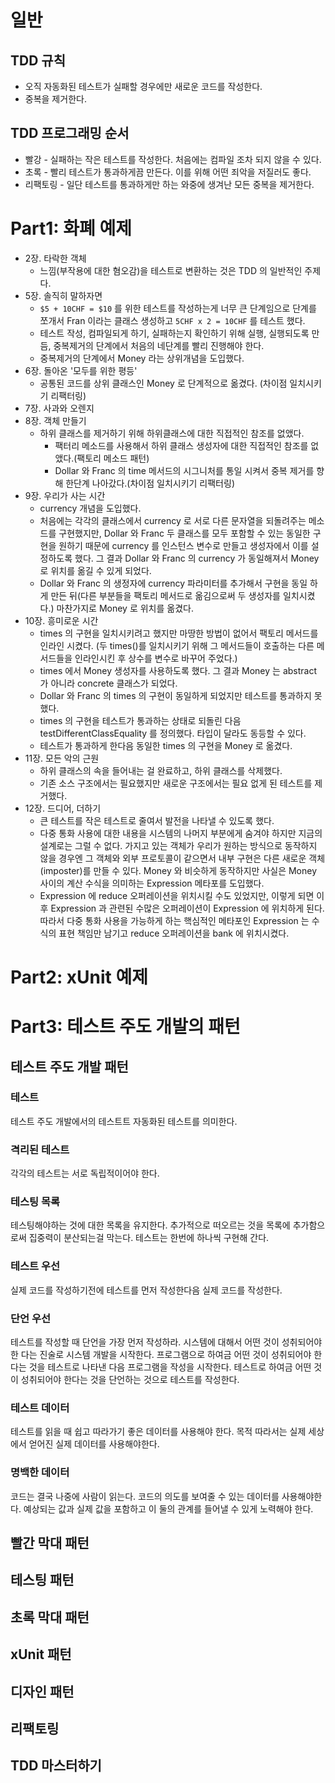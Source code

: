 
# 일반
## TDD 규칙
- 오직 자동화된 테스트가 실패할 경우에만 새로운 코드를 작성한다.
- 중복을 제거한다.
## TDD 프로그래밍 순서
- 빨강 - 실패하는 작은 테스트를 작성한다. 처음에는 컴파일 조차 되지 않을 수 있다.
- 초록 - 빨리 테스트가 통과하게끔 만든다. 이를 위해 어떤 죄악을 저질러도 좋다.
- 리팩토링 - 일단 테스트를 통과하게만 하는 와중에 생겨난 모든 중복을 제거한다.

# Part1: 화폐 예제
- 2장. 타락한 객체
  - 느낌(부작용에 대한 혐오감)을 테스트로 변환하는 것은 TDD 의 일반적인 주제다.
- 5장. 솔직히 말하자면
  - `$5 + 10CHF = $10` 를 위한 테스트를 작성하는게 너무 큰 단계임으로 단계를 쪼개서 Fran 이라는 클래스 생성하고 `5CHF x 2 = 10CHF` 를 테스트 했다.
  - 테스트 작성, 컴파일되게 하기, 실패하는지 확인하기 위해 실행, 실행되도록 만듬, 중복제거의 단계에서 처음의 네단계를 빨리 진행해야 한다.
  - 중복제거의 단계에서 Money 라는 상위개념을 도입했다.
- 6장. 돌아온 '모두를 위한 평등' 
  - 공통된 코드를 상위 클래스인 Money 로 단계적으로 옮겼다. (차이점 일치시키기 리팩터링)
- 7장. 사과와 오렌지
- 8장. 객체 만들기
  - 하위 클래스를 제거하기 위해 하위클래스에 대한 직접적인 참조를 없앴다.
    - 팩터리 메소드를 사용해서 하위 클래스 생성자에 대한 직접적인 참조를 없앴다.(팩토리 메소드 패턴)
    - Dollar 와 Franc 의 time 메서드의 시그니처를 통일 시켜서 중복 제거를 향해 한단계 나아갔다.(차이점 일치시키기 리팩터링)
- 9장. 우리가 사는 시간
  - currency 개념을 도입했다.
  - 처음에는 각각의 클래스에서 currency 로 서로 다른 문자열을 되돌려주는 메소드를 구현했지만, 
    Dollar 와 Franc 두 클래스를 모두 포함할 수 있는 동일한 구현을 원하기 때문에 currency 를 인스턴스 변수로 만들고 생성자에서 이를 설정하도록 했다.
    그 결과 Dollar 와 Franc 의 currency 가 동일해져서 Money 로 위치를 옮길 수 있게 되었다.
  - Dollar 와 Franc 의 생정자에 currency 파라미터를 추가해서 구현을 동일 하게 만든 뒤(다른 부분들을 팩토리 메서드로 옮김으로써 두 생성자를 일치시켰다.) 마찬가지로 Money 로 위치를 옮겼다.
- 10장. 흥미로운 시간
  - times 의 구현을 일치시키려고 했지만 마땅한 방법이 없어서 팩토리 메서드를 인라인 시켰다.
    (두 times()를 일치시키기 위해 그 메서드들이 호출하는 다른 메서드들을 인라인시킨 후 상수를 변수로 바꾸어 주었다.)
  - times 에서 Money 생성자를 사용하도록 했다. 그 결과 Money 는 abstract 가 아니라 concrete 클래스가 되었다.
  - Dollar 와 Franc 의 times 의 구현이 동일하게 되었지만 테스트를 통과하지 못했다.
  - times 의 구현을 테스트가 통과하는 상태로 되돌린 다음 testDifferentClassEquality 를 정의했다. 타입이 달라도 동등할 수 있다.
  - 테스트가 통과하게 한다음 동일한 times 의 구현을 Money 로 옮겼다.
- 11장. 모든 악의 근원
  - 하위 클래스의 속을 들어내는 걸 완료하고, 하위 클래스를 삭제했다.
  - 기존 소스 구조에서는 필요했지만 새로운 구조에서는 필요 없게 된 테스트를 제거했다.
- 12장. 드디어, 더하기
  - 큰 테스트를 작은 테스트로 줄여서 발전을 나타낼 수 있도록 했다.
  - 다중 통화 사용에 대한 내용을 시스템의 나머지 부분에게 숨겨야 하지만 지금의 설계로는 그럴 수 없다. 
    가지고 있는 객체가 우리가 원하는 방식으로 동작하지 않을 경우엔 그 객체와 외부 프로토콜이 같으면서 내부 구현은 다른 새로운 객체(imposter)를 만들 수 있다.
    Money 와 비슷하게 동작하지만 사실은 Money 사이의 계산 수식을 의미하는 Expression 메타포를 도입했다.
  - Expression 에 reduce 오퍼레이션을 위치시킬 수도 있었지만, 이렇게 되면 이후 Expression 과 관련된 수많은 오퍼레이션이 Expression 에 위치하게 된다.
    따라서 다중 통화 사용을 가능하게 하는 핵심적인 메타포인 Expression 는 수식의 표현 책임만 남기고 reduce 오퍼레이션을 bank 에 위치시켰다.

# Part2: xUnit 예제


# Part3: 테스트 주도 개발의 패턴
## 테스트 주도 개발 패턴
### 테스트
테스트 주도 개발에서의 테스트트 자동화된 테스트를 의미한다.
### 격리된 테스트
각각의 테스트는 서로 독립적이어야 한다.

### 테스팅 목록
테스팅해야하는 것에 대한 목록을 유지한다.
추가적으로 떠오르는 것을 목록에 추가함으로써 집중력이 분산되는걸 막는다.
테스트는 한번에 하나씩 구현해 간다.

### 테스트 우선
실제 코드를 작성하기전에 테스트를 먼저 작성한다음 실제 코드를 작성한다.

### 단언 우선
테스트를 작성할 때 단언을 가장 먼저 작성하라.
시스템에 대해서 어떤 것이 성취되어야한 다는 진술로 시스템 개발을 시작한다.
프로그램으로 하여금 어떤 것이 성취되어야 한다는 것을 테스트로 나타낸 다음 프로그램을 작성을 시작한다.
테스트로 하여금 어떤 것이 성취되어야 한다는 것을 단언하는 것으로 테스트를 작성한다.

### 테스트 데이터
테스트를 읽을 때 쉽고 따라가기 좋은 데이터를 사용해야 한다.
목적 따라서는 실제 세상에서 얻어진 실제 데이터를 사용해야한다.

### 명백한 데이터
코드는 결국 나중에 사람이 읽는다. 코드의 의도를 보여줄 수 있는 데이터를 사용해야한다.
예상되는 값과 실제 값을 포함하고 이 둘의 관계를 들어낼 수 있게 노력해야 한다.


## 빨간 막대 패턴


## 테스팅 패턴
## 초록 막대 패턴
## xUnit 패턴
## 디자인 패턴
## 리팩토링
## TDD 마스터하기


